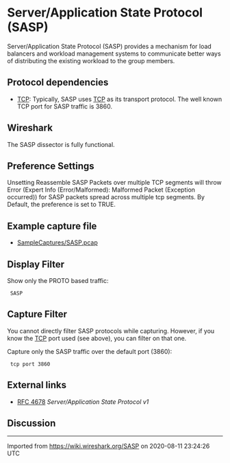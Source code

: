 # Server/Application State Protocol (SASP)

Server/Application State Protocol (SASP) provides a mechanism for load balancers and workload management systems to communicate better ways of distributing the existing workload to the group members.

## Protocol dependencies

  - [TCP](/TCP): Typically, SASP uses [TCP](/TCP) as its transport protocol. The well known TCP port for SASP traffic is 3860.

## Wireshark

The SASP dissector is fully functional.

## Preference Settings

Unsetting Reassemble SASP Packets over multiple TCP segments will throw Error (Expert Info (Error/Malformed): Malformed Packet (Exception occurred)) for SASP packets spread across multiple tcp segments. By Default, the preference is set to TRUE.

## Example capture file

  - [SampleCaptures/SASP.pcap](uploads/__moin_import__/attachments/SampleCaptures/SASP.pcap)

## Display Filter

Show only the PROTO based traffic:

``` 
 SASP 
```

## Capture Filter

You cannot directly filter SASP protocols while capturing. However, if you know the [TCP](/TCP) port used (see above), you can filter on that one.

Capture only the SASP traffic over the default port (3860):

``` 
 tcp port 3860 
```

## External links

  - [RFC 4678](http://tools.ietf.org/html/rfc4678) *Server/Application State Protocol v1*

## Discussion

---

Imported from https://wiki.wireshark.org/SASP on 2020-08-11 23:24:26 UTC
